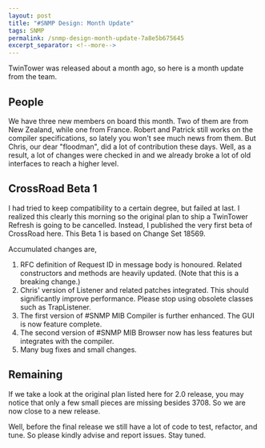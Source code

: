 ```yaml
---
layout: post
title: "#SNMP Design: Month Update"
tags: SNMP
permalink: /snmp-design-month-update-7a8e5b675645
excerpt_separator: <!--more-->
---
```

TwinTower was released about a month ago, so here is a month update from the team.
<!--more-->

## People

We have three new members on board this month. Two of them are from New Zealand, while one from France. Robert and Patrick still works on the compiler specifications, so lately you won't see much news from them. But Chris, our dear "floodman", did a lot of contribution these days. Well, as a result, a lot of changes were checked in and we already broke a lot of old interfaces to reach a higher level.

## CrossRoad Beta 1

I had tried to keep compatibility to a certain degree, but failed at last. I realized this clearly this morning so the original plan to ship a TwinTower Refresh is going to be cancelled. Instead, I published the very first beta of CrossRoad here. This Beta 1 is based on Change Set 18569.

Accumulated changes are,

1. RFC definition of Request ID in message body is honoured. Related constructors and methods are heavily updated. (Note that this is a breaking change.)
1. Chris' version of Listener and related patches integrated. This should significantly improve performance. Please stop using obsolete classes such as TrapListener.
1. The first version of #SNMP MIB Compiler is further enhanced. The GUI is now feature complete.
1. The second version of #SNMP MIB Browser now has less features but integrates with the compiler.
1. Many bug fixes and small changes.

## Remaining

If we take a look at the original plan listed here for 2.0 release, you may notice that only a few small pieces are missing besides 3708. So we are now close to a new release.

Well, before the final release we still have a lot of code to test, refactor, and tune. So please kindly advise and report issues. Stay tuned.
